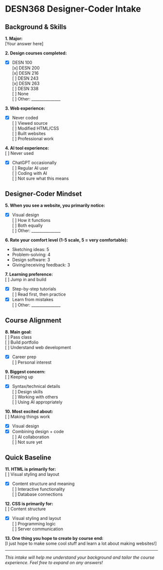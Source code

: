 # DESN368 Designer-Coder Intake

## Background & Skills

**1. Major:**  
[Your answer here]

**2. Design courses completed:**  
- [x] DESN 100  
[x] DESN 200  
[x] DESN 216  
[ ] DESN 243  
[x] DESN 263  
[ ] DESN 338  
[ ] None  
[ ] Other: _______________

**3. Web experience:**  
- [x] Never coded  
[ ] Viewed source  
[ ] Modified HTML/CSS  
[ ] Built websites  
[ ] Professional work

**4. AI tool experience:**  
[ ] Never used  
- [x] ChatGPT occasionally  
[ ] Regular AI user  
[ ] Coding with AI  
[ ] Not sure what this means

## Designer-Coder Mindset

**5. When you see a website, you primarily notice:**  
- [x] Visual design  
[ ] How it functions  
[ ] Both equally  
[ ] Other: _______________

**6. Rate your comfort level (1-5 scale, 5 = very comfortable):**  
- Sketching ideas: 5 
- Problem-solving: 4 
- Design software: 3 
- Giving/receiving feedback: 3

**7. Learning preference:**  
[ ] Jump in and build  
- [x] Step-by-step tutorials  
[ ] Read first, then practice  
- [x] Learn from mistakes  
[ ] Other: _______________

## Course Alignment

**8. Main goal:**  
[ ] Pass class  
[ ] Build portfolio  
[ ] Understand web development  
- [x] Career prep  
[ ] Personal interest

**9. Biggest concern:**  
[ ] Keeping up  
- [x] Syntax/technical details  
[ ] Design skills  
[ ] Working with others  
[ ] Using AI appropriately

**10. Most excited about:**  
[ ] Making things work  
- [x] Visual design  
- [x] Combining design + code  
[ ] AI collaboration  
[ ] Not sure yet

## Quick Baseline

**11. HTML is primarily for:**  
[ ] Visual styling and layout  
- [x] Content structure and meaning  
[ ] Interactive functionality  
[ ] Database connections

**12. CSS is primarily for:**  
[ ] Content structure  
- [x] Visual styling and layout  
[ ] Programming logic  
[ ] Server communication

**13. One thing you hope to create by course end:**  
[I just hope to make some cool stuff and learn a lot about making websites!]

---
*This intake will help me understand your background and tailor the course experience. Feel free to expand on any answers!*
